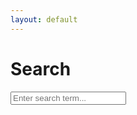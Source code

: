 ```yaml
---
layout: default
---
```


# Search

<input type="text" id="search-input" placeholder="Enter search term...">
<ul id="search-results"></ul>

<script src="https://cdn.jsdelivr.net/npm/lunr@2.3.9/lunr.min.js"></script>
<script>
document.addEventListener("DOMContentLoaded", function() {
  var idx;
  var docs;
  var baseUrl = "{{ site.baseurl }}";
  
  // Download the data
  fetch(baseUrl + '/search.json')
    .then(response => response.json())
    .then(data => {
      docs = data;
      idx = lunr(function() {
        this.ref('url');
        this.field('title');
        this.field('content');
        data.forEach(function(doc) {
          this.add(doc);
        }, this);
      });
    });

  // Handle search
  document.getElementById('search-input').addEventListener("keyup", function() {
    var query = this.value;
    var results = idx.search(query);
    displayResults(results);
  });

  function displayResults(results) {
    var searchResults = document.getElementById('search-results');
    if (results.length) {
      var output = '';
      results.forEach(function(result) {
        var item = docs.find(i => i.url === result.ref);
        output += '<li><a href="' + baseUrl + item.url + '">' + item.title + '</a></li>';
      });
      searchResults.innerHTML = output;
    } else {
      searchResults.innerHTML = '<li>No results found</li>';
    }
  }
});
</script>
